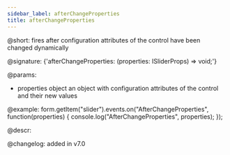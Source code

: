 ```yaml
---
sidebar_label: afterChangeProperties
title: afterChangeProperties
---          
```


@short: fires after configuration attributes of the control have been changed dynamically

@signature: {'afterChangeProperties: (properties: ISliderProps) => void;'}

@params:
- properties     object      an object with configuration attributes of the control and their new values

@example:
form.getItem("slider").events.on("AfterChangeProperties", function(properties) {
    console.log("AfterChangeProperties", properties);
});

@descr:

@changelog: added in v7.0

[comment]: # (@relatedapi: form/api/slider/slider_setproperties_method.md)
